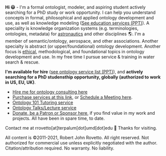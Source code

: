 **Hi :smiley:** - I'm a formal ontologist, modeler, and aspiring student actively searching for a PhD study or work opportunity. 
I can help you understand concepts in formal, philosophical and applied ontology development and use, as well as knowledge modeling ([See education services (PPT)](https://www.slideshare.net/RobertRovetto/ontology-courses-education)).  A speciality is knowledge organization systems (e.g. terminologies, ontologies, metadata) for [astronautics](https://ontospace.wordpress.com) and other disciplines :earth_americas:. I'm a member of semantic/ontology, aerospace, and other associations. Another specialty is abstract (or upper/foundational) ontology development. Another focus is [ethical](https://github.com/rrovetto/Ethical-Ontology-Development), methodological, and foundational topics in ontology development and use. In my free time I pursue service & training in water search & rescue.

**I'm available for hire** ([see ontology service list (PPT)](https://www.slideshare.net/RobertRovetto/ontology-services-238070099)), and **actively searching for a PhD studensthip opportunity, globally (authorized to work in US, EU, UK)**.
* [Hire me for ontology consulting here](https://tinyurl.com/34u9w6wx)
* [Purchase services at this link](https://tinyurl.com/yas7trzy), or [Schedule a Meeting here](http://my.setmore.com/bookingpage/f18db686-98bb-41dd-9097-35218b2a1091/services/sb83f723d7838e4484783cc5a1c675f0e6eedf99d).
* [Ontology 101 Tutoring service](http://my.setmore.com/bookingpage/f18db686-98bb-41dd-9097-35218b2a1091/services/s7f4dbc7d873cce380b7f73062d5d72f619fe042a)
* [Ontology Talks/Lecture service](http://my.setmore.com/bookingpage/f18db686-98bb-41dd-9097-35218b2a1091/services/s218822e77fee416ed3085be8eda045d6015d6d24)
* [Donate, be a Patron or Sponsor here](https://gogetfunding.com/knowledge-organization-services-ontology-terminology-metadata-concept-analysis/), if you find value in my work and projects. All have been in spare time, to date.

Contact me at rrovetto[at]terpalum[dot]umd[dot]edu 💬  Thanks for visiting.

All content is ©2011-2021, Robert John Rovetto. All right reserved. Not authorized for commercial use unless explicitly negotiated with the author. Citation/attribution required. No warranty. No liability.

<!--
**rrovetto/rrovetto** is a ✨ _special_ ✨ repository because its `README.md` (this file) appears on your GitHub profile.

Here are some ideas to get you started:

- 🔭 I’m currently working on ...
- 🌱 I’m currently learning ...
- 👯 I’m looking to collaborate on ...
- 🤔 I’m looking for help with ...
- 💬 Ask me about ...
- 📫 How to reach me: ...
- 😄 Pronouns: ...
- ⚡ Fun fact: ...
- 👋
-->
